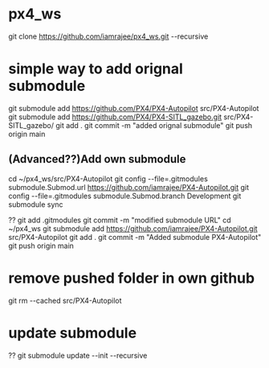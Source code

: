 # px4_ws
git clone https://github.com/iamrajee/px4_ws.git --recursive

# simple way to add orignal submodule
git submodule add https://github.com/PX4/PX4-Autopilot src/PX4-Autopilot
git submodule add https://github.com/PX4/PX4-SITL_gazebo.git src/PX4-SITL_gazebo/
git add .
git commit -m "added orignal submodule"
git push origin main

## (Advanced??)Add own submodule
cd ~/px4_ws/src/PX4-Autopilot
git config --file=.gitmodules submodule.Submod.url https://github.com/iamrajee/PX4-Autopilot.git
git config --file=.gitmodules submodule.Submod.branch Development
git submodule sync

??
git add .gitmodules
git commit -m "modified submodule URL"
cd ~/px4_ws
git submodule add https://github.com/iamrajee/PX4-Autopilot.git src/PX4-Autopilot
git add .
git commit -m "Added submodule PX4-Autopilot"
git push origin main

# remove pushed folder in own github
git rm --cached src/PX4-Autopilot

# update submodule
?? git submodule update --init --recursive